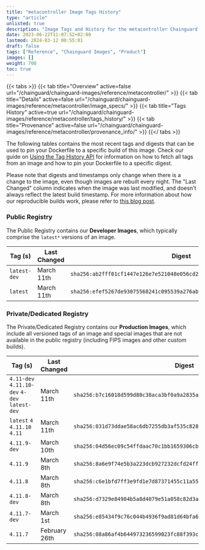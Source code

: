 ```yaml
---
title: "metacontroller Image Tags History"
type: "article"
unlisted: true
description: "Image Tags and History for the metacontroller Chainguard Image"
date: 2023-06-22T11:07:52+02:00
lastmod: 2024-03-12 00:55:01
draft: false
tags: ["Reference", "Chainguard Images", "Product"]
images: []
weight: 700
toc: true
---
```


{{< tabs >}}
{{< tab title="Overview" active=false url="/chainguard/chainguard-images/reference/metacontroller/" >}}
{{< tab title="Details" active=false url="/chainguard/chainguard-images/reference/metacontroller/image_specs/" >}}
{{< tab title="Tags History" active=true url="/chainguard/chainguard-images/reference/metacontroller/tags_history/" >}}
{{< tab title="Provenance" active=false url="/chainguard/chainguard-images/reference/metacontroller/provenance_info/" >}}
{{</ tabs >}}

The following tables contains the most recent tags and digests that can be used to pin your Dockerfile to a specific build of this image. Check our guide on [Using the Tag History API](/chainguard/chainguard-images/using-the-tag-history-api/) for information on how to fetch all tags from an image and how to pin your Dockerfile to a specific digest.

Please note that digests and timestamps only change when there is a change to the image, even though images are rebuilt every night. The "Last Changed" column indicates when the image was last modified, and doesn't always reflect the latest build timestamp. For more information about how our reproducible builds work, please refer to [this blog post](https://www.chainguard.dev/unchained/reproducing-chainguards-reproducible-image-builds).

### Public Registry
The Public Registry contains our **Developer Images**, which typically comprise the `latest*` versions of an image.

| Tag (s)       | Last Changed | Digest                                                                    |
|---------------|--------------|---------------------------------------------------------------------------|
|  `latest-dev` | March 11th   | `sha256:ab2fff01cf1447e126e7e521048e056cd28a9b643c3901db7500d55ea1035610` |
|  `latest`     | March 11th   | `sha256:efef5267de93075568241c095539a276ab14824393b701407a90e5ba313f0bcc` |


### Private/Dedicated Registry
The Private/Dedicated Registry contains our **Production Images**, which include all versioned tags of an image and special images that are not available in the public registry (including FIPS images and other custom builds).

| Tag (s)                                        | Last Changed  | Digest                                                                    |
|------------------------------------------------|---------------|---------------------------------------------------------------------------|
|  `4.11-dev` `4.11.10-dev` `4-dev` `latest-dev` | March 11th    | `sha256:b7c16018d599d80c38aca3bf0a9a2835aa6f235c21c874f0b3b99c13c3f464af` |
|  `latest` `4` `4.11.10` `4.11`                 | March 11th    | `sha256:031d73ddae58ac6db7255db3af535c828251785ac6fea96f59ff01b5b4ab75c8` |
|  `4.11.9-dev`                                  | March 10th    | `sha256:04d56ec09c54ffdaac70c1bb1659306cb3c73558a578a9424e2534f59f214547` |
|  `4.11.9`                                      | March 8th     | `sha256:8a6e9f74e5b3a223dcb927232dcfd24ff4c546c09bd9cd5e7b9349d39d32c44d` |
|  `4.11.8`                                      | March 8th     | `sha256:c6e1bfd7ff3e9fd1e7d87371455c11a552936472b197952ad1e5e1027b694660` |
|  `4.11.8-dev`                                  | March 8th     | `sha256:d7329e84904b5a8d4079e51a058c82d3a8be7637c9ee83ede8950f365469a0cb` |
|  `4.11.7-dev`                                  | March 1st     | `sha256:e85434f9c76c044b4936f9ad81d64bfa6c7e97bdf6b02464ff6a8cc20e9b1d4d` |
|  `4.11.7`                                      | February 26th | `sha256:08a86af4b644973236599023fc88f393c01a6b5021a7834b6ecc7b56bbcb3aa3` |

